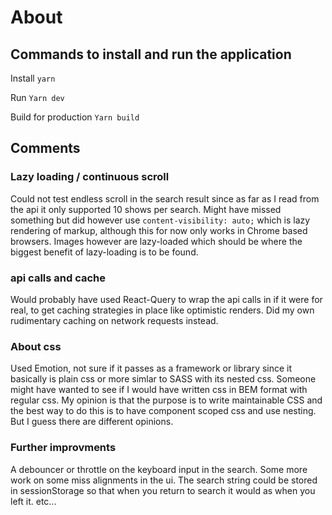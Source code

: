 # About

## Commands to install and run the application

Install
`yarn`

Run
`Yarn dev`

Build for production
`Yarn build`

## Comments

### Lazy loading / continuous scroll

Could not test endless scroll in the search result since as far as I read from the api it only supported 10 shows per search. Might have missed something but did however use `content-visibility: auto;` which is lazy rendering of markup, although this for now only works in Chrome based browsers. Images however are lazy-loaded which should be where the biggest benefit of lazy-loading is to be found.

### api calls and cache

Would probably have used React-Query to wrap the api calls in if it were for real, to get caching strategies in place like optimistic renders. Did my own rudimentary caching on network requests instead.

### About css

Used Emotion, not sure if it passes as a framework or library since it basically is plain css or more simlar to SASS with its nested css. Someone might have wanted to see if I would have written css in BEM format with regular css. My opinion is that the purpose is to write maintainable CSS and the best way to do this is to have component scoped css and use nesting. But I guess there are different opinions.

### Further improvments

A debouncer or throttle on the keyboard input in the search.
Some more work on some miss alignments in the ui.
The search string could be stored in sessionStorage so that when you return to search it would as when you left it.
etc...

